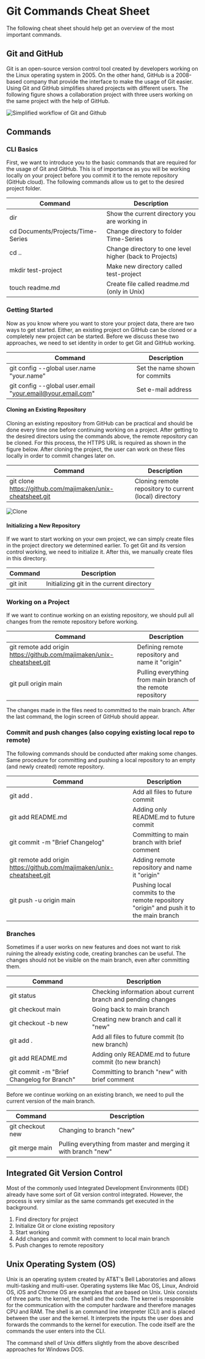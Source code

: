 # Git Commands Cheat Sheet

The following cheat sheet should help get an overview of the most important commands.

## Git and GitHub

Git is an open-source version control tool created by developers working on the Linux operating system in 2005. On the other hand, GitHub is a 2008-based company that provide the interface to make the usage of Git easier.
Using Git and GitHub simplifies shared projects with different users. The following figure shows a collaboration project with three users working on the same project with the help of GitHub. 

![Simplified workflow of Git and Github](https://github.com/majimaken/unix-cheatsheet/blob/main/Figures/git-flow.png)

## Commands
### CLI Basics 

First, we want to introduce you to the basic commands that are required for the usage of Git and GitHub. This is of importance as you will be working locally on your project before you commit it to the remote repository (GitHub cloud). 
The following commands allow us to get to the desired project folder.

|Command|Description|
|---|---|
|dir|Show the current directory you are working in|
|cd Documents/Projects/Time-Series|Change directory to folder Time-Series|
|cd ..|Change directory to one level higher (back to Projects)|
|mkdir test-project|Make new directory called test-project|
|touch readme.md|Create file called readme.md (only in Unix)|

### Getting Started  

Now as you know where you want to store your project data, there are two ways to get started. Either, an existing project on GitHub can be cloned or a completely new project can be started. Before we discuss these two approaches, we need to set identity in order to get Git and GitHub working.

|Command|Description|
|---|---|
|git config --global user.name "your.name"|Set the name shown for commits|
|git config --global user.email "your.email@your.email.com"|Set e-mail address|

#### Cloning an Existing Repository

Cloning an existing repository from GitHub can be practical and should be done every time one before continuing working on a project. After getting to the desired directors using the commands above, the remote repository can be cloned. For this process, the HTTPS URL is required as shown in the figure below. After cloning the project, the user can work on these files locally in order to commit changes later on.

|Command|Description|
|---|---|
|git clone https://github.com/majimaken/unix-cheatsheet.git|Cloning remote repository to current (local) directory|

![Clone](https://github.com/majimaken/unix-cheatsheet/blob/main/Figures/clone.jpg)

#### Initializing a New Repository

If we want to start working on your own project, we can simply create files in the project directory we determined earlier. To get Git and its version control working, we need to initialize it. After this, we manually create files in this directory.

|Command|Description|
|---|---|
|git init|Initializing git in the current directory|


### Working on a Project

If we want to continue working on an existing repository, we should pull all changes from the remote repository before working. 

|Command|Description|
|---|---|
|git remote add origin https://github.com/majimaken/unix-cheatsheet.git|Defining remote repository and name it "origin"|
|git pull origin main|Pulling everything from main branch of the remote repository|

The changes made in the files need to committed to the main branch. After the last command, the login screen of GitHub should appear. 

### Commit and push changes (also copying existing local repo to remote)

The following commands should be conducted after making some changes. 
Same procedure for committing and pushing a local repository to an empty (and newly created) remote repository.

|Command|Description|
|---|---|
|git add .|Add all files to future commit|
|git add README.md|Adding only README.md to future commit|
|git commit -m "Brief Changelog"|Committing to main branch with brief comment|
|git remote add origin https://github.com/majimaken/unix-cheatsheet.git|Adding remote repository and name it "origin"|
|git push -u origin main|Pushing local commits to the remote repository "origin" and push it to the main branch|

### Branches

Sometimes if a user works on new features and does not want to risk ruining the already existing code, creating branches can be useful. The changes should not be visible on the main branch, even after committing them. 

|Command|Description|
|---|---|
|git status|Checking information about current branch and pending changes|
|git checkout main|Going back to main branch|
|git checkout -b new|Creating new branch and call it "new"| 
|git add .|Add all files to future commit (to new branch)|
|git add README.md|Adding only README.md to future commit (to new branch)|
|git commit -m "Brief Changelog for Branch"|Committing to branch "new" with brief comment|

Before we continue working on an existing branch, we need to pull the current version of the main branch.

|Command|Description|
|---|---|
|git checkout new|Changing to branch "new"|
|git merge main|Pulling everything from master and merging it with branch "new"|

## Integrated Git Version Control

Most of the commonly used Integrated Development Environments (IDE) already have some sort of Git version control integrated. However, the process is very similar as the same commands get executed in the background.

1. Find directory for project
2. Initialize Git or clone existing repository
3. Start working
4. Add changes and commit with comment to local main branch
5. Push changes to remote repository


## Unix Operating System (OS)

Unix is an operating system created by AT&T's Bell Laboratories and allows multi-tasking and multi-user. Operating systems like Mac OS, Linux, Android OS, iOS and Chrome OS are examples that are based on Unix. Unix consists of three parts: the kernel, the shell and the code. The kernel is responsible for the communication with the computer hardware and therefore manages CPU and RAM. The shell is an command line interpreter (CLI) and is placed between the user and the kernel. It interprets the inputs the user does and forwards the commands to the kernel for execution. The code itself are the commands the user enters into the CLI. 

The command shell of Unix differs slightly from the above described approaches for Windows DOS.



